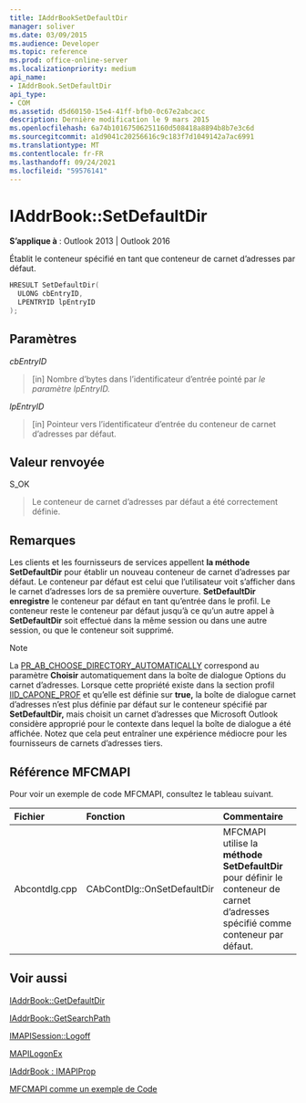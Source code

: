 ```yaml
---
title: IAddrBookSetDefaultDir
manager: soliver
ms.date: 03/09/2015
ms.audience: Developer
ms.topic: reference
ms.prod: office-online-server
ms.localizationpriority: medium
api_name:
- IAddrBook.SetDefaultDir
api_type:
- COM
ms.assetid: d5d60150-15e4-41ff-bfb0-0c67e2abcacc
description: Dernière modification le 9 mars 2015
ms.openlocfilehash: 6a74b10167506251160d508418a8894b8b7e3c6d
ms.sourcegitcommit: a1d9041c20256616c9c183f7d1049142a7ac6991
ms.translationtype: MT
ms.contentlocale: fr-FR
ms.lasthandoff: 09/24/2021
ms.locfileid: "59576141"
---
```

# <a name="iaddrbooksetdefaultdir"></a>IAddrBook::SetDefaultDir

  
  
**S’applique à** : Outlook 2013 | Outlook 2016 
  
Établit le conteneur spécifié en tant que conteneur de carnet d’adresses par défaut.
  
```cpp
HRESULT SetDefaultDir(
  ULONG cbEntryID,
  LPENTRYID lpEntryID
);
```

## <a name="parameters"></a>Paramètres

 _cbEntryID_
  
> [in] Nombre d’bytes dans l’identificateur d’entrée pointé par _le paramètre lpEntryID._ 
    
 _lpEntryID_
  
> [in] Pointeur vers l’identificateur d’entrée du conteneur de carnet d’adresses par défaut.
    
## <a name="return-value"></a>Valeur renvoyée

S_OK 
  
> Le conteneur de carnet d’adresses par défaut a été correctement définie.
    
## <a name="remarks"></a>Remarques

Les clients et les fournisseurs de services appellent **la méthode SetDefaultDir** pour établir un nouveau conteneur de carnet d’adresses par défaut. Le conteneur par défaut est celui que l’utilisateur voit s’afficher dans le carnet d’adresses lors de sa première ouverture. **SetDefaultDir enregistre** le conteneur par défaut en tant qu’entrée dans le profil. Le conteneur reste le conteneur par défaut jusqu’à ce qu’un autre appel à **SetDefaultDir** soit effectué dans la même session ou dans une autre session, ou que le conteneur soit supprimé. 
  
> [!NOTE]
> La [PR_AB_CHOOSE_DIRECTORY_AUTOMATICALLY](pidtagaddressbookchoosedirectoryautomatically-canonical-property.md) correspond au paramètre **Choisir** automatiquement dans la boîte de dialogue Options du carnet d’adresses. Lorsque cette propriété existe dans la section profil [IID_CAPONE_PROF](https://msdn.microsoft.com/library/281aabc3-9656-299c-4c78-7733dc71050a%28Office.15%29.aspx) et qu’elle est définie sur **true,** la boîte de dialogue carnet d’adresses n’est plus définie par défaut sur le conteneur spécifié par **SetDefaultDir,** mais choisit un carnet d’adresses que Microsoft Outlook considère approprié pour le contexte dans lequel la boîte de dialogue a été affichée. Notez que cela peut entraîner une expérience médiocre pour les fournisseurs de carnets d’adresses tiers. 
  
## <a name="mfcmapi-reference"></a>Référence MFCMAPI

Pour voir un exemple de code MFCMAPI, consultez le tableau suivant.
  
|**Fichier**|**Fonction**|**Commentaire**|
|:-----|:-----|:-----|
|Abcontdlg.cpp  <br/> |CAbContDlg::OnSetDefaultDir  <br/> |MFCMAPI utilise la **méthode SetDefaultDir** pour définir le conteneur de carnet d’adresses spécifié comme conteneur par défaut.  <br/> |
   
## <a name="see-also"></a>Voir aussi



[IAddrBook::GetDefaultDir](iaddrbook-getdefaultdir.md)
  
[IAddrBook::GetSearchPath](iaddrbook-getsearchpath.md)
  
[IMAPISession::Logoff](imapisession-logoff.md)
  
[MAPILogonEx](mapilogonex.md)
  
[IAddrBook : IMAPIProp](iaddrbookimapiprop.md)


[MFCMAPI comme un exemple de Code](mfcmapi-as-a-code-sample.md)

